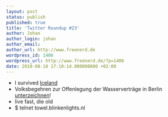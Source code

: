 ```yaml
---
layout: post
status: publish
published: true
title: 'Twitter Roundup #23'
author: Johan
author_login: johan
author_email:
author_url: http://www.freenerd.de
wordpress_id: 1406
wordpress_url: http://www.freenerd.de/?p=1406
date: 2010-08-18 17:10:14.000000000 +02:00
---
```

<ul>
	<li>I survived <a href="http://yfrog.com/n7y4doj">Iceland</a></li>
	<li>Volksbegehren zur Offenlegung der Wasserverträge in Berlin <a href="http://www.berliner-wassertisch.net/">unterzeichnen</a>!</li>
	<li>live fast, die old</li>
	<li>$ telnet towel.blinkenlights.nl</li>
</ul>



